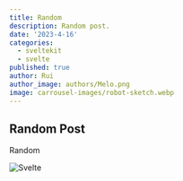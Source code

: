 ```yaml
---
title: Random
description: Random post.
date: '2023-4-16'
categories:
  - sveltekit
  - svelte
published: true
author: Rui
author_image: authors/Melo.png
image: carrousel-images/robot-sketch.webp
---
```


## Random Post

Random

![Svelte](favicon.png)
